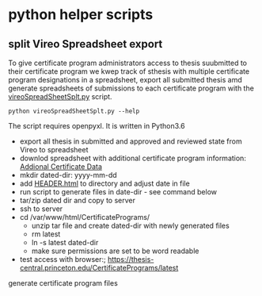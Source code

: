 # python helper scripts 

##  split Vireo  Spreadsheet export 

To give certificate program administrators access to thesis suubmitted to their certificate program 
we kwep track of sthesis with multiple certificate program designations in a spreadsheet, export all submitted thesis amd 
generate spreadsheets of submissions to each certificate program with the [vireoSpreadSheetSplt.py](vireoSpreadSheetSplt.py) script.

~~~
python vireoSpreadSheetSplt.py --help 
~~~

The script requires openpyxl. It is written in Python3.6

* export all thesis in submitted and approved and reviewed state from Vireo to spreadsheet
* downlod spreadsheet with additional certificate program information: [Addional Certificate Data](https://docs.google.com/spreadsheets/d/1XsX5Z_49vJ5ze-0LNlA9UbUgDON_KUVHMqqRIapaJCM/edit#gid=0) 
* mkdir  dated-dir: yyyy-mm-dd 
* add [HEADER.html](HEADER.html) to directory  and adjust date in file 
* run script to generate files in date-dir - see command below 
* tar/zip dated dir and copy to server 
* ssh to server     
* cd /var/www/html/CertificatePrograms/   
    * unzip tar file and create dated-dir with newly generated files 
    * rm latest
    * ln -s latest dated-dir
    * make sure permissions are set to be word readable 
* test access with browser:; https://thesis-central.princeton.edu/CertificatePrograms/latest 


generate certificate program files 

~~~
~~~